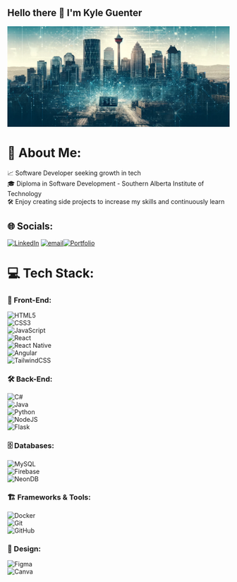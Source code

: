 ## Hello there 👋 I'm Kyle Guenter
<img src="https://github.com/KJG19/KJG19/blob/main/cover.png" alt="Calgary">

<!--
**KJG19/kjg19** is a ✨ _special_ ✨ repository because its `README.md` (this file) appears on your GitHub profile.
-->

# 💫 About Me:
📈 Software Developer seeking growth in tech  
🎓 Diploma in Software Development - Southern Alberta Institute of Technology  
🛠️ Enjoy creating side projects to increase my skills and continuously learn  

## 🌐 Socials:
[![LinkedIn](https://img.shields.io/badge/LinkedIn-%230077B5.svg?logo=linkedin&logoColor=white)](https://www.linkedin.com/in/kyle-guenter-ab53b8299/) [![email](https://img.shields.io/badge/Email-D14836?logo=gmail&logoColor=white)](mailto:kyleguenter19@gmail.com)[![Portfolio](https://img.shields.io/badge/Portfolio-000?style=flat-square&logo=Firefox&logoColor=white)](https://myportfolio-henna-kappa.vercel.app)  

# 💻 Tech Stack:

### 🚀 Front-End:
![HTML5](https://img.shields.io/badge/html5-%23E34F26.svg?style=flat-square&logo=html5&logoColor=white)  
![CSS3](https://img.shields.io/badge/css3-%231572B6.svg?style=flat-square&logo=css3&logoColor=white)  
![JavaScript](https://img.shields.io/badge/javascript-%23323330.svg?style=flat-square&logo=javascript&logoColor=%23F7DF1E)  
![React](https://img.shields.io/badge/react-%2320232a.svg?style=flat-square&logo=react&logoColor=%2361DAFB)  
![React Native](https://img.shields.io/badge/react_native-%2320232a.svg?style=flat-square&logo=react&logoColor=%2361DAFB)  
![Angular](https://img.shields.io/badge/angular-%23DD0031.svg?style=flat-square&logo=angular&logoColor=white)  
![TailwindCSS](https://img.shields.io/badge/tailwindcss-%2338B2AC.svg?style=flat-square&logo=tailwind-css&logoColor=white)  

### 🛠️ Back-End:
![C#](https://img.shields.io/badge/c%23-%23239120.svg?style=flat-square&logo=csharp&logoColor=white)  
![Java](https://img.shields.io/badge/java-%23ED8B00.svg?style=flat-square&logo=openjdk&logoColor=white)  
![Python](https://img.shields.io/badge/python-3670A0?style=flat-square&logo=python&logoColor=ffdd54)  
![NodeJS](https://img.shields.io/badge/node.js-6DA55F?style=flat-square&logo=node.js&logoColor=white)  
![Flask](https://img.shields.io/badge/flask-%23000.svg?style=flat-square&logo=flask&logoColor=white)  

### 🗄️ Databases:
![MySQL](https://img.shields.io/badge/mysql-4479A1.svg?style=flat-square&logo=mysql&logoColor=white)  
![Firebase](https://img.shields.io/badge/firebase-a08021?style=flat-square&logo=firebase&logoColor=ffcd34)  
![NeonDB](https://img.shields.io/badge/neon-%23ff1493.svg?style=flat-square&logo=postgresql&logoColor=white)  

### 🏗️ Frameworks & Tools:
![Docker](https://img.shields.io/badge/docker-%230db7ed.svg?style=flat-square&logo=docker&logoColor=white)  
![Git](https://img.shields.io/badge/git-%23F05033.svg?style=flat-square&logo=git&logoColor=white)  
![GitHub](https://img.shields.io/badge/github-%23121011.svg?style=flat-square&logo=github&logoColor=white)  

### 🎨 Design:
![Figma](https://img.shields.io/badge/figma-%23F24E1E.svg?style=flat-square&logo=figma&logoColor=white)  
![Canva](https://img.shields.io/badge/Canva-%2300C4CC.svg?style=flat-square&logo=Canva&logoColor=white)  
